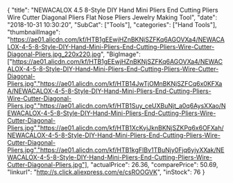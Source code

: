 {
	"title": "NEWACALOX  4.5  8-Style DIY Hand Mini Pliers End Cutting Pliers Wire Cutter Diagonal Pliers Flat Nose Pliers Jewelry Making Tool",
	"date": "2018-10-31 10:30:20",
	"SubCat": ["Tools"],
	"categories": ["Hand Tools"],
	"thumbnailImage": "https://ae01.alicdn.com/kf/HTB1gEEwjHZnBKNjSZFKq6AGOVXa4/NEWACALOX-4-5-8-Style-DIY-Hand-Mini-Pliers-End-Cutting-Pliers-Wire-Cutter-Diagonal-Pliers.jpg_220x220.jpg",
	"BigImage": ["https://ae01.alicdn.com/kf/HTB1gEEwjHZnBKNjSZFKq6AGOVXa4/NEWACALOX-4-5-8-Style-DIY-Hand-Mini-Pliers-End-Cutting-Pliers-Wire-Cutter-Diagonal-Pliers.jpg","https://ae01.alicdn.com/kf/HTB14JwTjOMnBKNjSZFCq6x0KFXaA/NEWACALOX-4-5-8-Style-DIY-Hand-Mini-Pliers-End-Cutting-Pliers-Wire-Cutter-Diagonal-Pliers.jpg","https://ae01.alicdn.com/kf/HTB1Suy_ceUXBuNjt_a0q6AysXXao/NEWACALOX-4-5-8-Style-DIY-Hand-Mini-Pliers-End-Cutting-Pliers-Wire-Cutter-Diagonal-Pliers.jpg","https://ae01.alicdn.com/kf/HTB1XcKvjJknBKNjSZKPq6x6OFXah/NEWACALOX-4-5-8-Style-DIY-Hand-Mini-Pliers-End-Cutting-Pliers-Wire-Cutter-Diagonal-Pliers.jpg","https://ae01.alicdn.com/kf/HTB1kgFIBv1TBuNjy0Fjq6yjyXXak/NEWACALOX-4-5-8-Style-DIY-Hand-Mini-Pliers-End-Cutting-Pliers-Wire-Cutter-Diagonal-Pliers.jpg"],
	"actualPrice": 26.36,
	"comparePrice": 50.69,
	"linkurl": "http://s.click.aliexpress.com/e/csROOGVK",
	"inStock": 76
}
